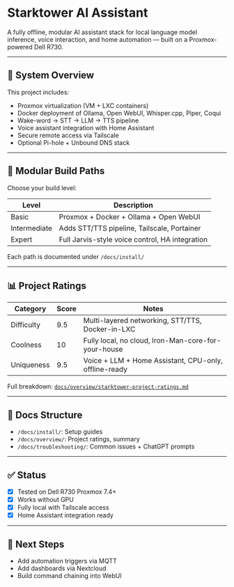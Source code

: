 # Starktower AI Assistant

A fully offline, modular AI assistant stack for local language model inference, voice interaction, and home automation — built on a Proxmox-powered Dell R730.

---

## 🔧 System Overview

This project includes:

- Proxmox virtualization (VM + LXC containers)
- Docker deployment of Ollama, Open WebUI, Whisper.cpp, Piper, Coqui
- Wake-word → STT → LLM → TTS pipeline
- Voice assistant integration with Home Assistant
- Secure remote access via Tailscale
- Optional Pi-hole + Unbound DNS stack

---

## 🧱 Modular Build Paths

Choose your build level:

| Level        | Description                                      |
|--------------|--------------------------------------------------|
| Basic        | Proxmox + Docker + Ollama + Open WebUI           |
| Intermediate | Adds STT/TTS pipeline, Tailscale, Portainer      |
| Expert       | Full Jarvis-style voice control, HA integration |

Each path is documented under `/docs/install/`

---

## 📊 Project Ratings

| Category   | Score | Notes                                                   |
|------------|-------|---------------------------------------------------------|
| Difficulty | 9.5   | Multi-layered networking, STT/TTS, Docker-in-LXC       |
| Coolness   | 10    | Fully local, no cloud, Iron-Man-core-for-your-house     |
| Uniqueness | 9.5   | Voice + LLM + Home Assistant, CPU-only, offline-ready  |

Full breakdown: [`docs/overview/starktower-project-ratings.md`](./docs/overview/starktower-project-ratings.md)

---

## 📁 Docs Structure

- `/docs/install/`: Setup guides
- `/docs/overview/`: Project ratings, summary
- `/docs/troubleshooting/`: Common issues + ChatGPT prompts

---

## ✅ Status

- [x] Tested on Dell R730 Proxmox 7.4+
- [x] Works without GPU
- [x] Fully local with Tailscale access
- [x] Home Assistant integration ready

---

## 🧠 Next Steps

- Add automation triggers via MQTT
- Add dashboards via Nextcloud
- Build command chaining into WebUI
